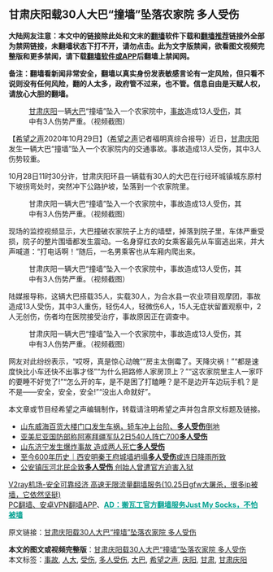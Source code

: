  <h2>甘肃庆阳载30人大巴“撞墙”坠落农家院 多人受伤</h2> <p class="notice"><b>大陆网友注意：本文中的链接除此处和文末的<a href="https://github.com/bannedbook/fanqiang" >翻墙</a>软件下载和<a href="https://github.com/killgcd/justmysocks/blob/master/README.md">翻墙推荐</a>链接外全部为禁网链接，未翻墙状态下打不开，请勿点击。此为文字版禁闻，欲看图文视频完整版和更多禁闻，请下载<a href="https://github.com/bannedbook/fanqiang">翻墙软件或APP</a>后翻墙上禁闻网。</p><p>备注：翻墙看新闻非常安全，翻墙以真实身份发表敏感言论有一定风险，但只看不说则没有任何风险，翻的人太多，政府管不过来，也不管。信息自由是天赋人权，请放心大胆的翻墙。</b></p>  <div class="entry"> <figure><figcaption><a href="https://www.bannedbook.org/bnews/tag/%E7%94%98%E8%82%83/" class="st_tag internal_tag" rel="tag" title="标签 甘肃 下的日志">甘肃</a><a href="https://www.bannedbook.org/bnews/tag/%E5%BA%86%E9%98%B3/" class="st_tag internal_tag" rel="tag" title="标签 庆阳 下的日志">庆阳</a>一辆<a href="https://www.bannedbook.org/bnews/tag/%E5%A4%A7%E5%B7%B4/" class="st_tag internal_tag" rel="tag" title="标签 大巴 下的日志">大巴</a>“撞墙”坠入一个农家院中，<a href="https://www.bannedbook.org/bnews/tag/%E4%BA%8B%E6%95%85/" class="st_tag internal_tag" rel="tag" title="标签 事故 下的日志">事故</a>造成13人<a href="https://www.bannedbook.org/bnews/tag/%E5%8F%97%E4%BC%A4/" class="st_tag internal_tag" rel="tag" title="标签 受伤 下的日志">受伤</a>，其中有3人伤势严重。（视频截图）</figcaption></figure> <p>【<span class='wp_keywordlink_affiliate'><a href="https://www.soundofhope.org" title="希望之声" target="_blank">希望之声</a></span>2020年10月29日】（<a href="https://www.bannedbook.org/bnews/tag/%e5%b8%8c%e6%9c%9b%e4%b9%8b%e5%a3%b0/" class="st_tag internal_tag" rel="tag" title="标签 希望之声 下的日志">希望之声</a>记者福明真综合报导）近日，<a href="https://www.bannedbook.org/bnews/tag/%E7%94%98%E8%82%83%E5%BA%86%E9%98%B3/" class="st_tag internal_tag" rel="tag" title="标签 甘肃庆阳 下的日志">甘肃庆阳</a>发生一辆大巴“撞墙”坠入一个农家院内的交通事故。事故造成13人受伤，其中3人伤势较重。</p> <p>10月28日11时30分许，甘肃庆阳环县一辆载有30人的大巴在行经环城镇城东原村下坡拐弯处时，突然冲下公路护坡，坠落到一个农家院里。</p>  <figure><figcaption>甘肃庆阳一辆大巴“撞墙”坠入一个农家院中，事故造成13人受伤，其中有3人伤势严重。（视频截图）</figcaption></figure> <p>现场的监控视频显示，大巴撞破农家院子上方的墙壁，掉落到院子里，车体严重受损，院子的整片围墙都发生震动。一名身穿红衣的女乘客最先从车窗逃出来，并大声喊道：“打电话啊！”随后，一名男乘客也从车厢内爬出来。</p> <figure><figcaption>甘肃庆阳一辆大巴“撞墙”坠入一个农家院中，事故造成13人受伤，其中有3人伤势严重。（视频截图）</figcaption></figure> <p>陆媒报导称，这辆大巴搭载35人，实载30人，为合水县一农业项目观摩团，事故造成13人受伤，其中3人重伤，轻伤4人，轻微伤6人，15人无症状留置观察中，2人无创伤，伤者均在医院接受治疗，事故原因正在调查中。</p>  <figure><figcaption>甘肃庆阳一辆大巴“撞墙”坠入一个农家院中，事故造成13人受伤，其中有3人伤势严重。（视频截图）</figcaption></figure> <p>网友对此纷纷表示，“哎呀，真是惊心动魄”“房主太倒霉了。天降灾祸！”“都是速度快比小车还快不出事才怪”“为什么把路修人家房顶上？”“这农家院里主人一家吓的要睡不好觉了!”“怎么开的车，是不是困了打瞌睡？是不是边开车边玩手机？是不是——安全，安全，安全!”“没出人命就好”。</p> <p>本文章或节目经希望之声编辑制作，转载请注明希望之声并包含原文标题及链接。</p>  <ul class='op-related-articles' title='相关阅读'> <li><a href='https://www.bannedbook.org/bnews/baitai/20201012/1412260.html' target='_blank'>山东威海百货大楼门口发生车祸，轿车冲上台阶、<b>多人受伤</b>倒地</a></li> <li><a href='https://www.bannedbook.org/bnews/baitai/20201003/1407445.html' target='_blank'>亚美尼亚国防部称阿塞拜疆军队2日540人阵亡700<b>多人受伤</b></a></li> <li><a href='https://www.bannedbook.org/bnews/baitai/20200815/1380696.html' target='_blank'>山东济宁发生爆炸事故 造成两人死亡<b>多人受伤</b></a></li> <li><a href='https://www.bannedbook.org/bnews/baitai/20200808/1376740.html' target='_blank'>至今600年历史｜西安明秦王府城墙坍塌<b>多人受伤</b>或连日降雨所致</a></li> <li><a href='https://www.bannedbook.org/bnews/headline/20200806/1375659.html' target='_blank'>公安镇压河北民企致<b>多人受伤</b>   创始人曾遭官方迫害入狱</a></li> </ul> <p class="texttj"> <a href="https://www.bannedbook.org/forum23/topic22702.html" target="_blank">V2ray机场-安全可靠经济 高速无限流量翻墙服务(10.25日gfw大屠杀，很多ip被墙，它依然坚挺)</a><br/> <a href="https://github.com/bannedbook/fanqiang/wiki/%E7%A6%81%E9%97%BB%E7%BD%91%E5%AE%89%E5%8D%93%E7%BF%BB%E5%A2%99%E6%96%B0%E9%97%BBAPP" target="_blank">PC翻墙、安卓VPN翻墙APP</a>、<span onclick="window.open('https://github.com/killgcd/justmysocks/blob/master/README.md')" style="font-weight:bold;color:#00A191;cursor:pointer;text-decoration:underline;outline:none">AD：搬瓦工官方翻墙服务Just My Socks，不怕被墙</span></p><p>原文链接：<a class="src_link"  href="https://www.soundofhope.org/post/437263" target="_blank">甘肃庆阳载30人大巴“撞墙”坠落农家院 多人受伤</a></p><a name='sharetosocial'></a>       <div><b>本文的图文或视频完整版</b>：<a href='https://www.bannedbook.org/bnews/comments/20201029/1422431.html'>甘肃庆阳载30人大巴“撞墙”坠落农家院 多人受伤</a></div>  </div><!--END ENTRY--> <div class="postfooter"> <div>本文标签：<a href="https://www.bannedbook.org/bnews/tag/%E4%BA%8B%E6%95%85/" rel="tag">事故</a>, <a href="https://www.bannedbook.org/bnews/tag/%E4%BA%BA%E5%A4%A7/" rel="tag">人大</a>, <a href="https://www.bannedbook.org/bnews/tag/%E5%8F%97%E4%BC%A4/" rel="tag">受伤</a>, <a href="https://www.bannedbook.org/bnews/tag/%E5%A4%9A%E4%BA%BA%E5%8F%97%E4%BC%A4/" rel="tag">多人受伤</a>, <a href="https://www.bannedbook.org/bnews/tag/%E5%A4%A7%E5%B7%B4/" rel="tag">大巴</a>, <a href="https://www.bannedbook.org/bnews/tag/%e5%b8%8c%e6%9c%9b%e4%b9%8b%e5%a3%b0/" rel="tag">希望之声</a>, <a href="https://www.bannedbook.org/bnews/tag/%E5%BA%86%E9%98%B3/" rel="tag">庆阳</a>, <a href="https://www.bannedbook.org/bnews/tag/%E7%94%98%E8%82%83/" rel="tag">甘肃</a>, <a href="https://www.bannedbook.org/bnews/tag/%E7%94%98%E8%82%83%E5%BA%86%E9%98%B3/" rel="tag">甘肃庆阳</a></div>  </div><!--END POSTFOOTER--> 